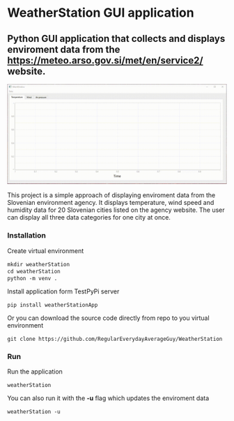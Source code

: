 # WeatherStation GUI application
## Python GUI application that collects and displays enviroment data from the https://meteo.arso.gov.si/met/en/service2/ website.

![AltText](WeatherStationApp.gif)

This project is a simple approach of displaying enviroment data from the Slovenian environment agency. It displays temperature, wind speed and humidity data for 20 Slovenian cities listed on the agency website. The user can display all three data categories for one city at once.
### Installation
Create virtual environment
```
mkdir weatherStation
cd weatherStation
python -m venv .
```
Install application form TestPyPi server
```
pip install weatherStationApp
```
Or you can download the source code directly from repo to you virtual environment
```
git clone https://github.com/RegularEverydayAverageGuy/WeatherStation
```
### Run
Run the application
```
weatherStation
```
You can also run it with the **-u** flag which updates the enviroment data
```
weatherStation -u
```
